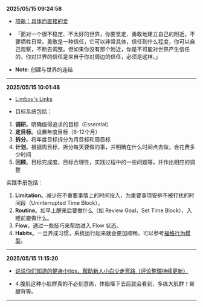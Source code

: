 
**2025/05/15 09:24:58**

- [项飙：具体而直接的爱](https://mp.weixin.qq.com/s/849aJ99a_jrOTam2AUu4EQ)

- 「面对一个很不稳定、不太好的世界，你要坚定、勇敢地建立自己的附近，不要牺牲日常。勇敢是一种信任，它可以非常具体，信任到什么程度，你可以自己观察，不断去调整。但如果你没有那个附近，你是不可能对世界产生信任的，你对世界的信任是来自于你对周边的信任，必须是这样。」
- **Note**: 创建与世界的连结

---


**2025/05/15 10:01:48**

- [Limboy's Links](https://limboy.me/links?page=6)

- <p>目标系统包括：</p>
<ol>
<li><strong>调研</strong>。明确值得追求的目标（Essential）</li>
<li><strong>定目标</strong>。设置年度目标（6-12个月）</li>
<li><strong>拆分</strong>。将年度目标拆分为月目标和周目标</li>
<li><strong>计划</strong>。根据周目标，拆分每天要做的事，并明确在什么时间点去做，会花费多少时间</li>
<li><strong>回顾</strong>。目标完成度，目标合理性，实践过程中的一些问题等，并作出相应的调整</li>
</ol>
<p>实践手册包括：</p>
<ol>
<li><strong>Limitation</strong>。减少在不重要事情上的时间投入，为重要事项安排不被打扰的时间段（Uninterrupted Time Block）。</li>
<li><strong>Routine</strong>。如早上醒来后要做什么（如 Review Goal，Set Time Block），入睡前要做什么。</li>
<li><strong>Flow</strong>。通过一些技巧来帮助进入 Flow 状态。</li>
<li><strong>Habits</strong>。一旦养成习惯，系统运行起来就会更加顺畅，可以参考<a href="https://book.douban.com/subject/35594496/">福格行为模型</a>。</li></ol>


---


**2025/05/15 11:15:20**

- [说说你们知道的健身小tips，帮助新人小白少走弯路（评论整理持续更新）](https://www.douban.com/group/topic/271679859/?_i=0571525JpP4-kC,7278657JHNrieU&dt_dapp=1&dt_platform=com.douban.activity.wechat_friends)

- 4.腹肌这种小肌群真的不必刻意练，体脂降下去后就会看到，多练大肌群！臀腿背等。


---

